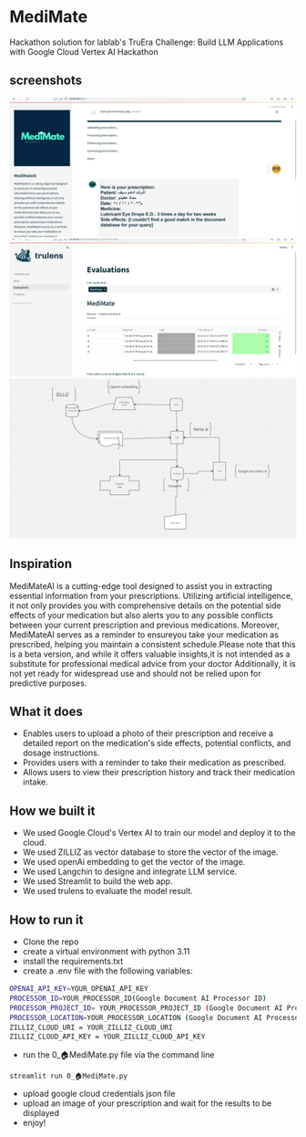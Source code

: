 # MediMate
Hackathon solution for lablab's TruEra Challenge: Build LLM Applications with Google Cloud Vertex AI Hackathon

## screenshots
![image](https://github.com/megz2020/MediMate/blob/main/media/medimate1.png)
![image](https://github.com/megz2020/MediMate/blob/main/media/medimate2.png)
![image](https://github.com/megz2020/MediMate/blob/main/media/app_arch.png)

## Inspiration
MediMateAI is a cutting-edge tool designed to assist you in extracting essential information from your prescriptions. Utilizing artificial intelligence, it not only provides you with comprehensive details on the potential side effects of your medication but also alerts you to any possible conflicts between your current prescription and previous medications. Moreover, MediMateAI serves as a reminder to ensureyou take your medication as prescribed, helping you maintain a consistent schedule.Please note that this is a beta version, and while it offers valuable insights,it is not intended as a substitute for professional medical advice from your doctor Additionally, it is not yet ready for widespread use and should not be relied upon for predictive purposes.

## What it does
- Enables users to upload a photo of their prescription and receive a detailed report on the medication's side effects, potential conflicts, and dosage instructions.
- Provides users with a reminder to take their medication as prescribed.
- Allows users to view their prescription history and track their medication intake.


## How we built it
- We used Google Cloud's Vertex AI to train our model and deploy it to the cloud.
- We used ZILLIZ as vector database to store the vector of the image.
- We used openAi embedding to get the vector of the image.
- We used Langchin to designe and integrate LLM service.
- We used Streamlit to build the web app.
- We used trulens to evaluate the model result.


## How to run it
- Clone the repo
- create a virtual environment with python 3.11
- install the requirements.txt
- create a .env file with the following variables:
```bash
OPENAI_API_KEY=YOUR_OPENAI_API_KEY
PROCESSOR_ID=YOUR_PROCESSOR_ID(Google Document AI Processor ID)
PROCESSOR_PROJECT_ID= YOUR_PROCESSOR_PROJECT_ID (Google Document AI Processor Project ID)
PROCESSOR_LOCATION=YOUR_PROCESSOR_LOCATION (Google Document AI Processor Location)
ZILLIZ_CLOUD_URI = YOUR_ZILLIZ_CLOUD_URI
ZILLIZ_CLOUD_API_KEY = YOUR_ZILLIZ_CLOUD_API_KEY
``` 

- run the 0_🏠MediMate.py file via the command line 
```bash
streamlit run 0_🏠MediMate.py
```
- upload google cloud credentials json file
- upload an image of your prescription and wait for the results to be displayed
- enjoy!



